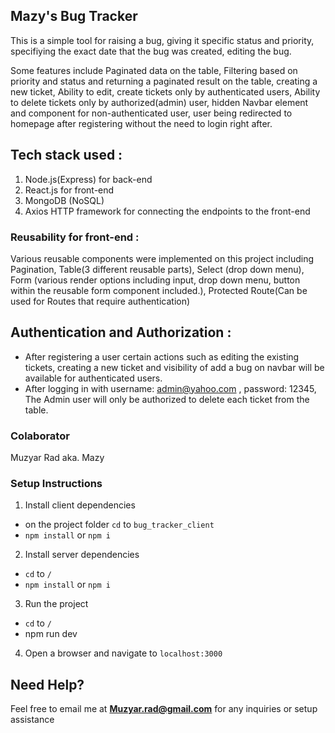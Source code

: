 ## Mazy's Bug Tracker

This is a simple tool for raising a bug, giving it specific status and priority, specifiying the exact date that the bug was created, editing the bug.

Some features include Paginated data on the table, Filtering based on priority and status and returning a paginated result on the table, creating a new ticket, Ability to edit, create tickets only by authenticated users, Ability to delete tickets only by authorized(admin) user, hidden Navbar element and component for non-authenticated user, user being redirected to homepage after registering without the need to login right after.


## Tech stack used :

1. Node.js(Express) for back-end
2. React.js for front-end
3. MongoDB (NoSQL)
4. Axios HTTP framework for connecting the endpoints to the front-end




### Reusability for front-end :

Various reusable components were implemented on this project including Pagination, Table(3 different reusable parts), Select (drop down menu), Form (various render options including input, drop down menu, button within the reusable form component included.), Protected Route(Can be used for Routes that require authentication)


## Authentication and Authorization :
- After registering a user certain actions such as editing the existing tickets, creating a new ticket and visibility of add a bug on navbar will be available for authenticated users.
- After logging in with username: admin@yahoo.com , password: 12345, The Admin user will only be authorized to delete each ticket from the table.



### Colaborator

Muzyar Rad aka. Mazy

### Setup Instructions

1. Install client dependencies
 - on the project folder `cd` to `bug_tracker_client`
 - `npm install` or `npm i`
2. Install server dependencies
 - `cd` to `/`
 - `npm install` or `npm i`
3. Run the project
 - `cd` to `/`
 - npm run dev
4. Open a browser and navigate to `localhost:3000`


## Need Help?
Feel free to email me at **Muzyar.rad@gmail.com** for any inquiries or setup assistance
    

